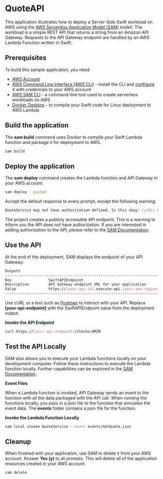 # QuoteAPI

This application illustrates how to deploy a Server-Side Swift workload on AWS using the [AWS Serverless Application Model (SAM)](https://aws.amazon.com/serverless/sam/) toolkit. The workload is a simple REST API that returns a string from an Amazon API Gateway. Requests to the API Gateway endpoint are handled by an AWS Lambda Function written in Swift.


## Prerequisites

To build this sample application, you need:

- [AWS Account](https://console.aws.amazon.com/)
- [AWS Command Line Interface (AWS CLI)](https://docs.aws.amazon.com/cli/latest/userguide/cli-chap-getting-started.html) - install the CLI and [configure](https://docs.aws.amazon.com/cli/latest/userguide/cli-configure-quickstart.html) it with credentials to your AWS account
- [AWS SAM CLI](https://docs.aws.amazon.com/serverless-application-model/latest/developerguide/install-sam-cli.html) - a command-line tool used to create serverless workloads on AWS
- [Docker Desktop](https://www.docker.com/products/docker-desktop/) - to compile your Swift code for Linux deployment to AWS Lambda

## Build the application

The **sam build** command uses Docker to compile your Swift Lambda function and package it for deployment to AWS.

```bash
sam build
```

## Deploy the application

The **sam deploy** command creates the Lambda function and API Gateway in your AWS account.

```bash
sam deploy --guided
```

Accept the default response to every prompt, except the following warning:

```bash
QuoteService may not have authorization defined, Is this okay? [y/N]: y
```

The project creates a publicly accessible API endpoint. This is a warning to inform you the API does not have authorization. If you are interested in adding authorization to the API, please refer to the [SAM Documentation](https://docs.aws.amazon.com/serverless-application-model/latest/developerguide/sam-resource-httpapi.html).

## Use the API

At the end of the deployment, SAM displays the endpoint of your API Gateway:

```bash
Outputs
----------------------------------------------------------------------------------------
Key                 SwiftAPIEndpoint
Description         API Gateway endpoint URL for your application
Value               https://[your-api-id].execute-api.[your-aws-region].amazonaws.com
----------------------------------------------------------------------------------------
```

Use cURL or a tool such as [Postman](https://www.postman.com/) to interact with your API. Replace **[your-api-endpoint]** with the SwiftAPIEndpoint value from the deployment output.

**Invoke the API Endpoint**

```bash
curl https://[your-api-endpoint]/stocks/AMZN
```

## Test the API Locally
SAM also allows you to execute your Lambda functions locally on your development computer. Follow these instructions to execute the Lambda function locally. Further capabilities can be explored in the [SAM Documentation](https://docs.aws.amazon.com/serverless-application-model/latest/developerguide/serverless-sam-cli-using-invoke.html).

**Event Files**

When a Lambda function is invoked, API Gateway sends an event to the function with all the data packaged with the API call. When running the functions locally, you pass in a json file to the function that simulates the event data. The **events** folder contains a json file for the function.

**Invoke the Lambda Function Locally**

```bash
sam local invoke QuoteService --event events/GetQuote.json
```

## Cleanup

When finished with your application, use SAM to delete it from your AWS account. Answer **Yes (y)** to all prompts. This will delete all of the application resources created in your AWS account.

```bash
sam delete
```
